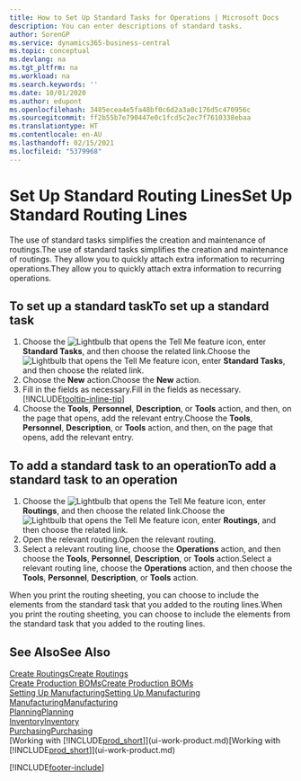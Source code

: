 ```yaml
---
title: How to Set Up Standard Tasks for Operations | Microsoft Docs
description: You can enter descriptions of standard tasks.
author: SorenGP
ms.service: dynamics365-business-central
ms.topic: conceptual
ms.devlang: na
ms.tgt_pltfrm: na
ms.workload: na
ms.search.keywords: ''
ms.date: 10/01/2020
ms.author: edupont
ms.openlocfilehash: 3485ecea4e5fa48bf0c6d2a3a0c176d5c470956c
ms.sourcegitcommit: ff2b55b7e790447e0c1fcd5c2ec7f7610338ebaa
ms.translationtype: HT
ms.contentlocale: en-AU
ms.lasthandoff: 02/15/2021
ms.locfileid: "5379968"
---
```

# <a name="set-up-standard-routing-lines"></a><span data-ttu-id="a852f-103">Set Up Standard Routing Lines</span><span class="sxs-lookup"><span data-stu-id="a852f-103">Set Up Standard Routing Lines</span></span>

<span data-ttu-id="a852f-104">The use of standard tasks simplifies the creation and maintenance of routings.</span><span class="sxs-lookup"><span data-stu-id="a852f-104">The use of standard tasks simplifies the creation and maintenance of routings.</span></span> <span data-ttu-id="a852f-105">They allow you to quickly attach extra information to recurring operations.</span><span class="sxs-lookup"><span data-stu-id="a852f-105">They allow you to quickly attach extra information to recurring operations.</span></span>

## <a name="to-set-up-a-standard-task"></a><span data-ttu-id="a852f-106">To set up a standard task</span><span class="sxs-lookup"><span data-stu-id="a852f-106">To set up a standard task</span></span>

1. <span data-ttu-id="a852f-107">Choose the ![Lightbulb that opens the Tell Me feature](media/ui-search/search_small.png "Tell me what you want to do") icon, enter **Standard Tasks**, and then choose the related link.</span><span class="sxs-lookup"><span data-stu-id="a852f-107">Choose the ![Lightbulb that opens the Tell Me feature](media/ui-search/search_small.png "Tell me what you want to do") icon, enter **Standard Tasks**, and then choose the related link.</span></span>
2. <span data-ttu-id="a852f-108">Choose the **New** action.</span><span class="sxs-lookup"><span data-stu-id="a852f-108">Choose the **New** action.</span></span>
3. <span data-ttu-id="a852f-109">Fill in the fields as necessary.</span><span class="sxs-lookup"><span data-stu-id="a852f-109">Fill in the fields as necessary.</span></span> [!INCLUDE[tooltip-inline-tip](includes/tooltip-inline-tip_md.md)]
4. <span data-ttu-id="a852f-110">Choose the **Tools**, **Personnel**, **Description**, or **Tools** action, and then, on the page that opens, add the relevant entry.</span><span class="sxs-lookup"><span data-stu-id="a852f-110">Choose the **Tools**, **Personnel**, **Description**, or **Tools** action, and then, on the page that opens, add the relevant entry.</span></span>

## <a name="to-add-a-standard-task-to-an-operation"></a><span data-ttu-id="a852f-111">To add a standard task to an operation</span><span class="sxs-lookup"><span data-stu-id="a852f-111">To add a standard task to an operation</span></span>

1. <span data-ttu-id="a852f-112">Choose the ![Lightbulb that opens the Tell Me feature](media/ui-search/search_small.png "Tell me what you want to do") icon, enter **Routings**, and then choose the related link.</span><span class="sxs-lookup"><span data-stu-id="a852f-112">Choose the ![Lightbulb that opens the Tell Me feature](media/ui-search/search_small.png "Tell me what you want to do") icon, enter **Routings**, and then choose the related link.</span></span>
2. <span data-ttu-id="a852f-113">Open the relevant routing.</span><span class="sxs-lookup"><span data-stu-id="a852f-113">Open the relevant routing.</span></span>
3. <span data-ttu-id="a852f-114">Select a relevant routing line, choose the **Operations** action, and then choose the **Tools**, **Personnel**, **Description**, or **Tools** action.</span><span class="sxs-lookup"><span data-stu-id="a852f-114">Select a relevant routing line, choose the **Operations** action, and then choose the **Tools**, **Personnel**, **Description**, or **Tools** action.</span></span>

<span data-ttu-id="a852f-115">When you print the routing sheeting, you can choose to include the elements from the standard task that you added to the routing lines.</span><span class="sxs-lookup"><span data-stu-id="a852f-115">When you print the routing sheeting, you can choose to include the elements from the standard task that you added to the routing lines.</span></span>

## <a name="see-also"></a><span data-ttu-id="a852f-116">See Also</span><span class="sxs-lookup"><span data-stu-id="a852f-116">See Also</span></span>

[<span data-ttu-id="a852f-117">Create Routings</span><span class="sxs-lookup"><span data-stu-id="a852f-117">Create Routings</span></span>](production-how-to-create-routings.md)  
[<span data-ttu-id="a852f-118">Create Production BOMs</span><span class="sxs-lookup"><span data-stu-id="a852f-118">Create Production BOMs</span></span>](production-how-to-create-production-boms.md)  
[<span data-ttu-id="a852f-119">Setting Up Manufacturing</span><span class="sxs-lookup"><span data-stu-id="a852f-119">Setting Up Manufacturing</span></span>](production-configure-production-processes.md)  
[<span data-ttu-id="a852f-120">Manufacturing</span><span class="sxs-lookup"><span data-stu-id="a852f-120">Manufacturing</span></span>](production-manage-manufacturing.md)  
[<span data-ttu-id="a852f-121">Planning</span><span class="sxs-lookup"><span data-stu-id="a852f-121">Planning</span></span>](production-planning.md)  
[<span data-ttu-id="a852f-122">Inventory</span><span class="sxs-lookup"><span data-stu-id="a852f-122">Inventory</span></span>](inventory-manage-inventory.md)  
[<span data-ttu-id="a852f-123">Purchasing</span><span class="sxs-lookup"><span data-stu-id="a852f-123">Purchasing</span></span>](purchasing-manage-purchasing.md)  
<span data-ttu-id="a852f-124">[Working with [!INCLUDE[prod_short](includes/prod_short.md)]](ui-work-product.md)</span><span class="sxs-lookup"><span data-stu-id="a852f-124">[Working with [!INCLUDE[prod_short](includes/prod_short.md)]](ui-work-product.md)</span></span>  


[!INCLUDE[footer-include](includes/footer-banner.md)]
